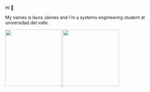 Hi  👋

My names is laura Jaimes and i'm a systems engineering student at universidad del valle.

<!--

Here are some ideas to get you started:

- 🔭 I’m currently working on ...
- 🌱 I’m currently learning ...
- 👯 I’m looking to collaborate on ...
- 🤔 I’m looking for help with ...
- 💬 Ask me about ...
- 📫 How to reach me: ...
- 😄 Pronouns: ...
- ⚡ Fun fact: ...
-->

<div>
  <a href="https://github.com/Lau36/Lau36">
  <img height="180cm" src="https://github-readme-stats.vercel.app/api?username=Lau36&show_icons=true&theme=compact"/>
  <img height="180cm" src="https://github-readme-stats.vercel.app/api/top-langs/?username=Lau36&layout=compact"/>
</div>
